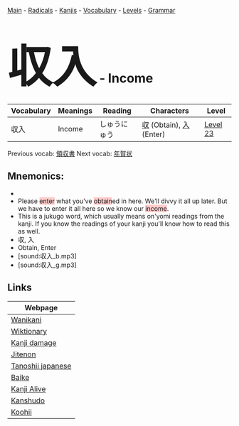 <style> bigfont {font-size: 100px}</style>
[Main](../README.md) -
[Radicals](../radicals.md) -
[Kanjis](../kanjis.md) -
[Vocabulary](../vocabulary.md) -
[Levels](../levels.md) -
[Grammar](../grammar.md)
# <bigfont> 収入</bigfont> - Income 

| Vocabulary | Meanings | Reading | Characters | Level |
| --- | --- | --- | --- | --- |
| 収入 | Income | しゅうにゅう |  [収](../kanjis/収.md) (Obtain), [入](../kanjis/入.md) (Enter) | [Level 23](../levels/wk_level23.md) |

Previous vocab: [領収書](領収書.md) Next vocab: [年賀状](年賀状.md) 

## Mnemonics:

* 
* Please <span style="background-color:#ffcccb"> enter</span> what you've <span style="background-color:#ffcccb"> obtain</span>ed in here. We'll divvy it all up later. But we have to enter it all here so we know our <span style="background-color:#ffcccb"> income</span>.
* This is a jukugo word, which usually means on'yomi readings from the kanji. If you know the readings of your kanji you'll know how to read this as well.
* 収, 入
* Obtain, Enter
* [sound:収入_b.mp3]
* [sound:収入_g.mp3]


## Links 

| Webpage |
| --- |
| [Wanikani          ](https://www.wanikani.com/kanji/収入) |
| [Wiktionary        ](https://en.wiktionary.org/wiki/収入) |
| [Kanji damage      ](http://www.kanjidamage.com/kanji/search?utf8=✓&q=収入) |
| [Jitenon           ](https://jitenon.com/kanji/収入) |
| [Tanoshii japanese ](https://www.tanoshiijapanese.com/dictionary/kanji.cfm?k=収入) |
| [Baike             ](https://baike.baidu.com/item/収入) |
| [Kanji Alive       ](https://app.kanjialive.com/収入) |
| [Kanshudo          ](https://www.kanshudo.com/searchmn?q=収入) |
| [Koohii            ](https://kanji.koohii.com/study/kanji/収入) |
